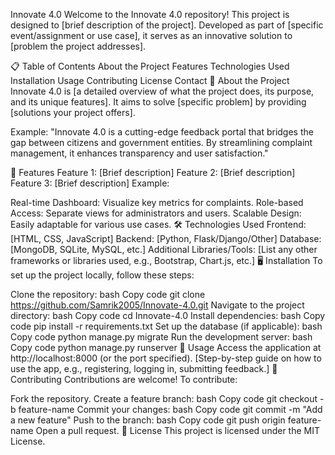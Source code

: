 Innovate 4.0
Welcome to the Innovate 4.0 repository! This project is designed to [brief description of the project]. Developed as part of [specific event/assignment or use case], it serves as an innovative solution to [problem the project addresses].

📋 Table of Contents
About the Project
Features
Technologies Used
Installation
Usage
Contributing
License
Contact
📖 About the Project
Innovate 4.0 is [a detailed overview of what the project does, its purpose, and its unique features]. It aims to solve [specific problem] by providing [solutions your project offers].

Example: "Innovate 4.0 is a cutting-edge feedback portal that bridges the gap between citizens and government entities. By streamlining complaint management, it enhances transparency and user satisfaction."

🌟 Features
Feature 1: [Brief description]
Feature 2: [Brief description]
Feature 3: [Brief description]
Example:

Real-time Dashboard: Visualize key metrics for complaints.
Role-based Access: Separate views for administrators and users.
Scalable Design: Easily adaptable for various use cases.
🛠️ Technologies Used
Frontend: [HTML, CSS, JavaScript]
Backend: [Python, Flask/Django/Other]
Database: [MongoDB, SQLite, MySQL, etc.]
Additional Libraries/Tools: [List any other frameworks or libraries used, e.g., Bootstrap, Chart.js, etc.]
🖥️ Installation
To set up the project locally, follow these steps:

Clone the repository:
bash
Copy code
git clone https://github.com/Samrik2005/Innovate-4.0.git
Navigate to the project directory:
bash
Copy code
cd Innovate-4.0
Install dependencies:
bash
Copy code
pip install -r requirements.txt
Set up the database (if applicable):
bash
Copy code
python manage.py migrate
Run the development server:
bash
Copy code
python manage.py runserver
🚀 Usage
Access the application at http://localhost:8000 (or the port specified).
[Step-by-step guide on how to use the app, e.g., registering, logging in, submitting feedback.]
🤝 Contributing
Contributions are welcome! To contribute:

Fork the repository.
Create a feature branch:
bash
Copy code
git checkout -b feature-name
Commit your changes:
bash
Copy code
git commit -m "Add a new feature"
Push to the branch:
bash
Copy code
git push origin feature-name
Open a pull request.
📜 License
This project is licensed under the MIT License.

